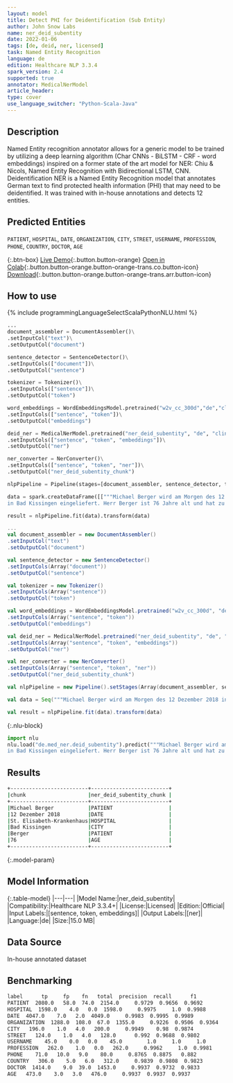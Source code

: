 ```yaml
---
layout: model
title: Detect PHI for Deidentification (Sub Entity)
author: John Snow Labs
name: ner_deid_subentity
date: 2022-01-06
tags: [de, deid, ner, licensed]
task: Named Entity Recognition
language: de
edition: Healthcare NLP 3.3.4
spark_version: 2.4
supported: true
annotator: MedicalNerModel
article_header:
type: cover
use_language_switcher: "Python-Scala-Java"
---
```



## Description


Named Entity recognition annotator allows for a generic model to be trained by utilizing a deep learning algorithm (Char CNNs - BiLSTM - CRF - word embeddings) inspired on a former state of the art model for NER: Chiu & Nicols, Named Entity Recognition with Bidirectional LSTM, CNN. Deidentification NER is a Named Entity Recognition model that annotates German text to find protected health information (PHI) that may need to be deidentified. It was trained with in-house annotations and detects 12 entities.


## Predicted Entities


`PATIENT`, `HOSPITAL`, `DATE`, `ORGANIZATION`, `CITY`, `STREET`, `USERNAME`, `PROFESSION`, `PHONE`, `COUNTRY`, `DOCTOR`, `AGE`


{:.btn-box}
[Live Demo](https://demo.johnsnowlabs.com/healthcare/NER_DEID_DE){:.button.button-orange}
[Open in Colab](https://github.com/JohnSnowLabs/spark-nlp-workshop/blob/master/tutorials/Certification_Trainings/Healthcare/4.1.Clinical_Deidentification_in_German.ipynb){:.button.button-orange.button-orange-trans.co.button-icon}
[Download](https://s3.amazonaws.com/auxdata.johnsnowlabs.com/clinical/models/ner_deid_subentity_de_3.3.4_2.4_1641460993460.zip){:.button.button-orange.button-orange-trans.arr.button-icon}


## How to use






<div class="tabs-box" markdown="1">
{% include programmingLanguageSelectScalaPythonNLU.html %}

```python
...
document_assembler = DocumentAssembler()\
.setInputCol("text")\
.setOutputCol("document")

sentence_detector = SentenceDetector()\
.setInputCols(["document"])\
.setOutputCol("sentence")

tokenizer = Tokenizer()\
.setInputCols(["sentence"])\
.setOutputCol("token")

word_embeddings = WordEmbeddingsModel.pretrained("w2v_cc_300d","de","clinical/models")\
.setInputCols(["sentence", "token"])\
.setOutputCol("embeddings")

deid_ner = MedicalNerModel.pretrained("ner_deid_subentity", "de", "clinical/models")\
.setInputCols(["sentence", "token", "embeddings"])\
.setOutputCol("ner")

ner_converter = NerConverter()\
.setInputCols(["sentence", "token", "ner"])\
.setOutputCol("ner_deid_subentity_chunk")

nlpPipeline = Pipeline(stages=[document_assembler, sentence_detector, tokenizer, word_embeddings, deid_ner, ner_converter])

data = spark.createDataFrame([["""Michael Berger wird am Morgen des 12 Dezember 2018 ins St. Elisabeth-Krankenhaus
in Bad Kissingen eingeliefert. Herr Berger ist 76 Jahre alt und hat zu viel Wasser in den Beinen."""]]).toDF("text")

result = nlpPipeline.fit(data).transform(data)
```
```scala
...
val document_assembler = new DocumentAssembler() 
.setInputCol("text") 
.setOutputCol("document")

val sentence_detector = new SentenceDetector()
.setInputCols(Array("document"))
.setOutputCol("sentence")

val tokenizer = new Tokenizer()
.setInputCols(Array("sentence"))
.setOutputCol("token")

val word_embeddings = WordEmbeddingsModel.pretrained("w2v_cc_300d", "de", "clinical/models")
.setInputCols(Array("sentence", "token"))
.setOutputCol("embeddings")

val deid_ner = MedicalNerModel.pretrained("ner_deid_subentity", "de", "clinical/models") 
.setInputCols(Array("sentence", "token", "embeddings")) 
.setOutputCol("ner")

val ner_converter = new NerConverter()
.setInputCols(Array("sentence", "token", "ner"))
.setOutputCol("ner_deid_subentity_chunk")

val nlpPipeline = new Pipeline().setStages(Array(document_assembler, sentence_detector, tokenizer, word_embeddings, deid_ner, ner_converter))

val data = Seq("""Michael Berger wird am Morgen des 12 Dezember 2018 ins St. Elisabeth-Krankenhausin Bad Kissingen eingeliefert. Herr Berger ist 76 Jahre alt und hat zu viel Wasser in den Beinen.""").toDS.toDF("text")

val result = nlpPipeline.fit(data).transform(data)
```


{:.nlu-block}
```python
import nlu
nlu.load("de.med_ner.deid_subentity").predict("""Michael Berger wird am Morgen des 12 Dezember 2018 ins St. Elisabeth-Krankenhaus
in Bad Kissingen eingeliefert. Herr Berger ist 76 Jahre alt und hat zu viel Wasser in den Beinen.""")
```

</div>


## Results


```bash
+-------------------------+-------------------------+
|chunk                    |ner_deid_subentity_chunk |
+-------------------------+-------------------------+
|Michael Berger           |PATIENT                  |
|12 Dezember 2018         |DATE                     |
|St. Elisabeth-Krankenhaus|HOSPITAL                 |
|Bad Kissingen            |CITY                     |
|Berger                   |PATIENT                  |
|76                       |AGE                      |
+-------------------------+-------------------------+
```


{:.model-param}
## Model Information


{:.table-model}
|---|---|
|Model Name:|ner_deid_subentity|
|Compatibility:|Healthcare NLP 3.3.4+|
|License:|Licensed|
|Edition:|Official|
|Input Labels:|[sentence, token, embeddings]|
|Output Labels:|[ner]|
|Language:|de|
|Size:|15.0 MB|


## Data Source


In-house annotated dataset


## Benchmarking


```bash
label      tp     fp    fn   total  precision  recall      f1
PATIENT  2080.0   58.0  74.0  2154.0     0.9729  0.9656  0.9692
HOSPITAL  1598.0    4.0   0.0  1598.0     0.9975     1.0  0.9988
DATE  4047.0    7.0   2.0  4049.0     0.9983  0.9995  0.9989
ORGANIZATION  1288.0  108.0  67.0  1355.0     0.9226  0.9506  0.9364
CITY   196.0    1.0   4.0   200.0     0.9949    0.98  0.9874
STREET   124.0    1.0   4.0   128.0      0.992  0.9688  0.9802
USERNAME    45.0    0.0   0.0    45.0        1.0     1.0     1.0
PROFESSION   262.0    1.0   0.0   262.0     0.9962     1.0  0.9981
PHONE    71.0   10.0   9.0    80.0     0.8765  0.8875   0.882
COUNTRY   306.0    5.0   6.0   312.0     0.9839  0.9808  0.9823
DOCTOR  1414.0    9.0  39.0  1453.0     0.9937  0.9732  0.9833
AGE   473.0    3.0   3.0   476.0     0.9937  0.9937  0.9937
```
